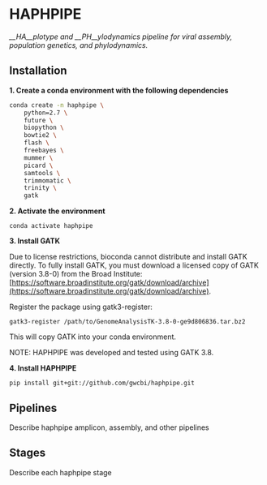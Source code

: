 # HAPHPIPE

*__HA__plotype and __PH__ylodynamics pipeline for viral assembly, population genetics, and phylodynamics.*


## Installation

__1. Create a conda environment with the following dependencies__

```bash
conda create -n haphpipe \
    python=2.7 \
    future \
    biopython \
    bowtie2 \
    flash \
    freebayes \
    mummer \
    picard \
    samtools \
    trimmomatic \
    trinity \
    gatk
```

__2. Activate the environment__

```
conda activate haphpipe
```

__3. Install GATK__

Due to license restrictions, bioconda cannot distribute
and install GATK directly. To fully install GATK, you must
download a licensed copy of GATK (version 3.8-0) from the Broad Institute:
[https://software.broadinstitute.org/gatk/download/archive](https://software.broadinstitute.org/gatk/download/archive).

Register the package using gatk3-register:

```
gatk3-register /path/to/GenomeAnalysisTK-3.8-0-ge9d806836.tar.bz2
```

This will copy GATK into your conda environment.

NOTE: HAPHPIPE was developed and tested using GATK 3.8.

__4. Install HAPHPIPE__

```
pip install git+git://github.com/gwcbi/haphpipe.git
```

## Pipelines

Describe haphpipe amplicon, assembly, and other pipelines

## Stages

Describe each haphpipe stage

